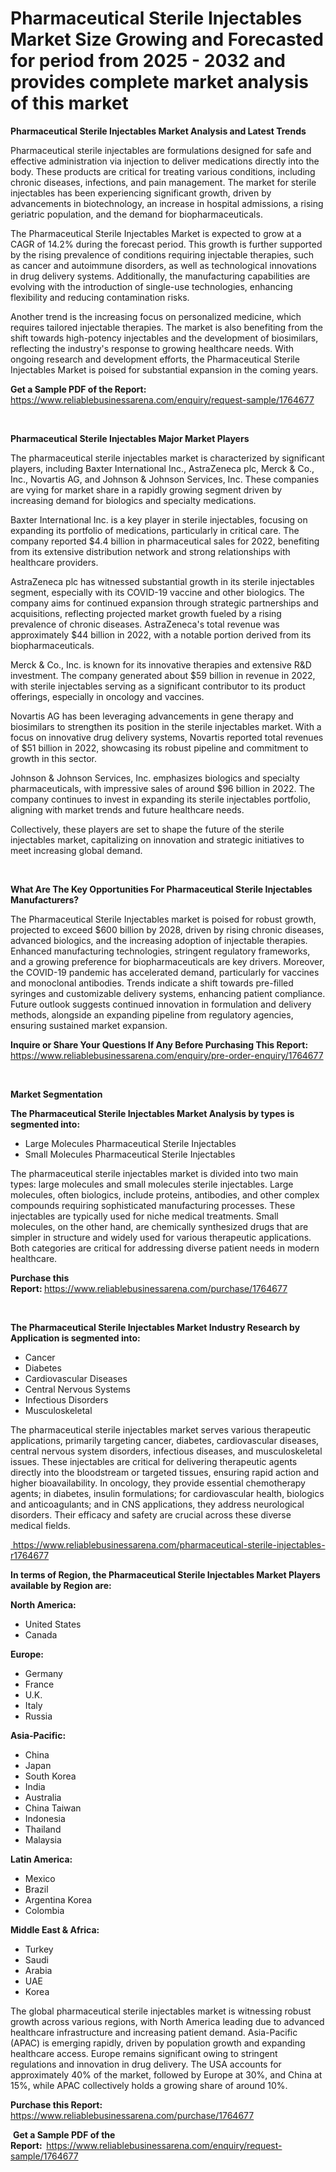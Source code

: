 <p><h1>Pharmaceutical Sterile Injectables Market Size Growing and Forecasted for period from 2025 - 2032 and provides complete market analysis of this market</h1></p><p><strong>Pharmaceutical Sterile Injectables Market Analysis and Latest Trends</strong></p>
<p><p>Pharmaceutical sterile injectables are formulations designed for safe and effective administration via injection to deliver medications directly into the body. These products are critical for treating various conditions, including chronic diseases, infections, and pain management. The market for sterile injectables has been experiencing significant growth, driven by advancements in biotechnology, an increase in hospital admissions, a rising geriatric population, and the demand for biopharmaceuticals.</p><p>The Pharmaceutical Sterile Injectables Market is expected to grow at a CAGR of 14.2% during the forecast period. This growth is further supported by the rising prevalence of conditions requiring injectable therapies, such as cancer and autoimmune disorders, as well as technological innovations in drug delivery systems. Additionally, the manufacturing capabilities are evolving with the introduction of single-use technologies, enhancing flexibility and reducing contamination risks.</p><p>Another trend is the increasing focus on personalized medicine, which requires tailored injectable therapies. The market is also benefiting from the shift towards high-potency injectables and the development of biosimilars, reflecting the industry's response to growing healthcare needs. With ongoing research and development efforts, the Pharmaceutical Sterile Injectables Market is poised for substantial expansion in the coming years.</p></p>
<p><strong>Get a Sample PDF of the Report:&nbsp;</strong> <a href="https://www.reliablebusinessarena.com/enquiry/request-sample/1764677?utm_campaign=2133&utm_medium=2&utm_source=Github&utm_content=ia&utm_term=19042025&utm_id=pharmaceutical-sterile-injectables">https://www.reliablebusinessarena.com/enquiry/request-sample/1764677</a></p>
<p>&nbsp;</p>
<p><strong>Pharmaceutical Sterile Injectables Major Market Players</strong></p>
<p><p>The pharmaceutical sterile injectables market is characterized by significant players, including Baxter International Inc., AstraZeneca plc, Merck & Co., Inc., Novartis AG, and Johnson & Johnson Services, Inc. These companies are vying for market share in a rapidly growing segment driven by increasing demand for biologics and specialty medications.</p><p>Baxter International Inc. is a key player in sterile injectables, focusing on expanding its portfolio of medications, particularly in critical care. The company reported $4.4 billion in pharmaceutical sales for 2022, benefiting from its extensive distribution network and strong relationships with healthcare providers.</p><p>AstraZeneca plc has witnessed substantial growth in its sterile injectables segment, especially with its COVID-19 vaccine and other biologics. The company aims for continued expansion through strategic partnerships and acquisitions, reflecting projected market growth fueled by a rising prevalence of chronic diseases. AstraZeneca's total revenue was approximately $44 billion in 2022, with a notable portion derived from its biopharmaceuticals.</p><p>Merck & Co., Inc. is known for its innovative therapies and extensive R&D investment. The company generated about $59 billion in revenue in 2022, with sterile injectables serving as a significant contributor to its product offerings, especially in oncology and vaccines.</p><p>Novartis AG has been leveraging advancements in gene therapy and biosimilars to strengthen its position in the sterile injectables market. With a focus on innovative drug delivery systems, Novartis reported total revenues of $51 billion in 2022, showcasing its robust pipeline and commitment to growth in this sector.</p><p>Johnson & Johnson Services, Inc. emphasizes biologics and specialty pharmaceuticals, with impressive sales of around $96 billion in 2022. The company continues to invest in expanding its sterile injectables portfolio, aligning with market trends and future healthcare needs.</p><p>Collectively, these players are set to shape the future of the sterile injectables market, capitalizing on innovation and strategic initiatives to meet increasing global demand.</p></p>
<p>&nbsp;</p>
<p><strong>What Are The Key Opportunities For Pharmaceutical Sterile Injectables Manufacturers?</strong></p>
<p><p>The Pharmaceutical Sterile Injectables market is poised for robust growth, projected to exceed $600 billion by 2028, driven by rising chronic diseases, advanced biologics, and the increasing adoption of injectable therapies. Enhanced manufacturing technologies, stringent regulatory frameworks, and a growing preference for biopharmaceuticals are key drivers. Moreover, the COVID-19 pandemic has accelerated demand, particularly for vaccines and monoclonal antibodies. Trends indicate a shift towards pre-filled syringes and customizable delivery systems, enhancing patient compliance. Future outlook suggests continued innovation in formulation and delivery methods, alongside an expanding pipeline from regulatory agencies, ensuring sustained market expansion.</p></p>
<p><strong>Inquire or Share Your Questions If Any Before Purchasing This Report:</strong> <a href="https://www.reliablebusinessarena.com/enquiry/pre-order-enquiry/1764677?utm_campaign=2133&utm_medium=2&utm_source=Github&utm_content=ia&utm_term=19042025&utm_id=pharmaceutical-sterile-injectables">https://www.reliablebusinessarena.com/enquiry/pre-order-enquiry/1764677</a></p>
<p>&nbsp;</p>
<p><strong>Market Segmentation</strong></p>
<p><strong>The Pharmaceutical Sterile Injectables Market Analysis by types is segmented into:</strong></p>
<p><ul><li>Large Molecules Pharmaceutical Sterile Injectables</li><li>Small Molecules Pharmaceutical Sterile Injectables</li></ul></p>
<p><p>The pharmaceutical sterile injectables market is divided into two main types: large molecules and small molecules sterile injectables. Large molecules, often biologics, include proteins, antibodies, and other complex compounds requiring sophisticated manufacturing processes. These injectables are typically used for niche medical treatments. Small molecules, on the other hand, are chemically synthesized drugs that are simpler in structure and widely used for various therapeutic applications. Both categories are critical for addressing diverse patient needs in modern healthcare.</p></p>
<p><strong>Purchase this Report:&nbsp;</strong><a href="https://www.reliablebusinessarena.com/purchase/1764677?utm_campaign=2133&utm_medium=2&utm_source=Github&utm_content=ia&utm_term=19042025&utm_id=pharmaceutical-sterile-injectables">https://www.reliablebusinessarena.com/purchase/1764677</a></p>
<p>&nbsp;</p>
<p><strong>The Pharmaceutical Sterile Injectables Market Industry Research by Application is segmented into:</strong></p>
<p><ul><li>Cancer</li><li>Diabetes</li><li>Cardiovascular Diseases</li><li>Central Nervous Systems</li><li>Infectious Disorders</li><li>Musculoskeletal</li></ul></p>
<p><p>The pharmaceutical sterile injectables market serves various therapeutic applications, primarily targeting cancer, diabetes, cardiovascular diseases, central nervous system disorders, infectious diseases, and musculoskeletal issues. These injectables are critical for delivering therapeutic agents directly into the bloodstream or targeted tissues, ensuring rapid action and higher bioavailability. In oncology, they provide essential chemotherapy agents; in diabetes, insulin formulations; for cardiovascular health, biologics and anticoagulants; and in CNS applications, they address neurological disorders. Their efficacy and safety are crucial across these diverse medical fields.</p></p>
<p><a href="https://www.reliablebusinessarena.com/pharmaceutical-sterile-injectables-r1764677?utm_campaign=2133&utm_medium=2&utm_source=Github&utm_content=ia&utm_term=19042025&utm_id=pharmaceutical-sterile-injectables">&nbsp;https://www.reliablebusinessarena.com/pharmaceutical-sterile-injectables-r1764677</a></p>
<p><strong>In terms of Region, the Pharmaceutical Sterile Injectables Market Players available by Region are:</strong></p>
<p>
    <p> <strong> North America: </strong>
        <ul>
            <li>United States</li>
            <li>Canada</li>
        </ul>
        </p> 
    <p> <strong> Europe: </strong>
        <ul>
            <li>Germany</li>
            <li>France</li>
            <li>U.K.</li>
            <li>Italy</li>
            <li>Russia</li>
        </ul>
        </p> 
    <p> <strong> Asia-Pacific: </strong>
        <ul>
            <li>China</li>
            <li>Japan</li>
            <li>South Korea</li>
            <li>India</li>
            <li>Australia</li>
            <li>China Taiwan</li>
            <li>Indonesia</li>
            <li>Thailand</li>
            <li>Malaysia</li>
        </ul>
        </p> 
    <p> <strong> Latin America: </strong>
        <ul>
            <li>Mexico</li>
            <li>Brazil</li>
            <li>Argentina Korea</li>
            <li>Colombia</li>
        </ul>
        </p> 
    <p> <strong> Middle East & Africa: </strong>
        <ul>
            <li>Turkey</li>
            <li>Saudi</li>
            <li>Arabia</li>
            <li>UAE</li>
            <li>Korea</li>
        </ul>
    </p>
    </p>
<p><p>The global pharmaceutical sterile injectables market is witnessing robust growth across various regions, with North America leading due to advanced healthcare infrastructure and increasing patient demand. Asia-Pacific (APAC) is emerging rapidly, driven by population growth and expanding healthcare access. Europe remains significant owing to stringent regulations and innovation in drug delivery. The USA accounts for approximately 40% of the market, followed by Europe at 30%, and China at 15%, while APAC collectively holds a growing share of around 10%.</p></p>
<p><strong>Purchase this Report: </strong><a href="https://www.reliablebusinessarena.com/purchase/1764677?utm_campaign=2133&utm_medium=2&utm_source=Github&utm_content=ia&utm_term=19042025&utm_id=pharmaceutical-sterile-injectables">https://www.reliablebusinessarena.com/purchase/1764677</a></p>
<p>&nbsp;<strong>Get a Sample PDF of the Report:&nbsp;&nbsp;</strong><a href="https://www.reliablebusinessarena.com/enquiry/request-sample/1764677?utm_campaign=2133&utm_medium=2&utm_source=Github&utm_content=ia&utm_term=19042025&utm_id=pharmaceutical-sterile-injectables">https://www.reliablebusinessarena.com/enquiry/request-sample/1764677</a></p>
<p><strong></strong></p>
<p><p></p><p></p><p></p></p>
